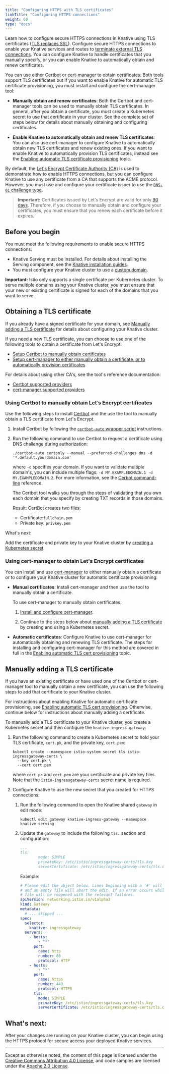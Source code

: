 ```yaml
---
title: "Configuring HTTPS with TLS certificates"
linkTitle: "Configuring HTTPS connections"
weight: 60
type: "docs"
---
```


Learn how to configure secure HTTPS connections in Knative using TLS certificates
([TLS replaces SSL](https://en.wikipedia.org/wiki/Transport_Layer_Security)).
Configure secure HTTPS connections to enable your Knative services and routes to
[terminate external TLS connections](https://en.wikipedia.org/wiki/Transport_Layer_Security#TLS_interception).
You can configure Knative to handle certificates that you manually specify,
or you can enable Knative to automatically obtain and renew certificates.

You can use either [Certbot][cb] or [cert-manager][cm] to obtain certificates.
Both tools support TLS certificates but if you want to enable Knative for
automatic TLS certificate provisioning, you must install and configure the cert-manager tool:

- **Manually obtain and renew certificates**: Both the Certbot and cert-manager
  tools can be used to manually obtain TLS certificates. In general, after you
  obtain a certificate, you must create a Kubernetes secret to use that
  certificate in your cluster. See the complete set of steps below for details
  about manually obtaining and configuring certificates.

- **Enable Knative to automatically obtain and renew TLS certificates**: You
  can also use cert-manager to configure Knative to automatically obtain new
  TLS certificates and renew existing ones. If you want to enable Knative to
  automatically provision TLS certificates, instead see the
  [Enabling automatic TLS certificate provisioning](./using-auto-tls.md) topic.

By default, the [Let's Encrypt Certificate Authority (CA)][le] is used to
demonstrate how to enable HTTPS connections, but you can configure Knative to
use any certificate from a CA that supports the ACME protocol. However, you
must use and configure your certificate issuer to use the
[`DNS-01` challenge type](https://letsencrypt.org/docs/challenge-types/#dns-01-challenge).

> **Important:** Certificates issued by Let's Encrypt are valid for only [90 days][le-faqs].
> Therefore, if you choose to manually obtain and configure your certificates,
> you must ensure that you renew each certificate before it expires.

[cm]: https://github.com/jetstack/cert-manager
[cm-docs]: https://cert-manager.readthedocs.io/en/latest/getting-started/
[cm-providers]: http://docs.cert-manager.io/en/latest/tasks/acme/configuring-dns01/index.html?highlight=supported%20DNS01%20providers#supported-dns01-providers
[le]: https://letsencrypt.org
[le-faqs]: https://letsencrypt.org/docs/faq/
[cb]: https://certbot.eff.org
[cb-docs]: https://certbot.eff.org/docs/install.html#certbot-auto
[cb-providers]: https://certbot.eff.org/docs/using.html#changing-the-acme-server
[cb-cli]: https://certbot.eff.org/docs/using.html#certbot-command-line-options

## Before you begin

You must meet the following requirements to enable secure HTTPS connections:

- Knative Serving must be installed. For details about installing the Serving
  component, see the [Knative installation guides](../install/).
- You must configure your Knative cluster to use a
  [custom domain](./using-a-custom-domain.md).

**Important:** Istio only supports a single certificate per Kubernetes cluster.
To serve multiple domains using your Knative cluster, you must ensure that your
new or existing certificate is signed for each of the domains that you want to
serve.

## Obtaining a TLS certificate

If you already have a signed certificate for your domain, see
[Manually adding a TLS certificate](#manually-adding-a-tls-certificate) for
details about configuring your Knative cluster.

If you need a new TLS certificate, you can choose to use one of the following
tools to obtain a certificate from Let's Encrypt:

- [Setup Certbot to manually obtain certificates](using-certbot-to-manually-obtain-lets-encrypt-certificates)
- [Setup cert-manager to either manually obtain a certificate, or to automatically provision certificates](using-cert-manager-to-obtain-lets-encrypt-certificates
)

For details about using other CA's, see the tool's reference documentation:

 - [Certbot supported providers][cb-providers]
 - [cert-manager supported providers][cm-providers]

### Using Certbot to manually obtain Let’s Encrypt certificates

Use the following steps to install [Certbot][cb] and the use the tool to manually
obtain a TLS certificate from Let's Encrypt.

1. Install Certbot by following the [`certbot-auto` wrapper script][cb-docs] instructions.

1. Run the following command to use Certbot to request a certificate using DNS challenge during authorization:

   ```shell
   ./certbot-auto certonly --manual --preferred-challenges dns -d '*.default.yourdomain.com'
   ```

   where `-d` specifies your domain. If you want to validate multiple domain's, you
   can include multiple flags: `-d MY.EXAMPLEDOMAIN.1 -d MY.EXAMPLEDOMAIN.2`. 
   For more information, see the [Cerbot command-line][cb-cli] reference.

   The Certbot tool walks you through the steps of validating that you own each
   domain that you specify by creating TXT records in those domains.

   Result: CertBot creates two files:

    - Certificate:`fullchain.pem`
    - Private key: `privkey.pem`

What's next:

Add the certificate and private key to your Knative cluster by
[creating a Kubernetes secret](#manually-adding-a-tls-certificate).

### Using cert-manager to obtain Let's Encrypt certificates

You can install and use [cert-manager][cm] to either manually obtain a
certificate or to configure your Knative cluster for automatic certificate
provisioning:

 - **Manual certificates**: Install cert-manager and then use the tool to
   manually obtain a certificate.

   To use cert-manager to manually obtain certificates:

   1. [Install and configure cert-manager](./installing-cert-manager.md).

   1. Continue to the steps below about
      [manually adding a TLS certificate](#manually-adding-a-tls-certificate) by
      creating and using a Kubernetes secret.

 - **Automatic certificates**: Configure Knative to use cert-manager
   for automatically obtaining and renewing TLS certificate. The steps for
   installing and configuring cert-manager for this method are covered in full
   in the [Enabling automatic TLS cert provisioning](./using-auto-tls.md) topic.

## Manually adding a TLS certificate

If you have an existing certificate or have used one of the Certbot or cert-manager tool to manually obtain a new certificate, you can use the
following steps to add that certificate to your Knative cluster.

For instructions about enabling Knative for automatic certificate provisioning,
see [Enabling automatic TLS cert provisioning](./using-auto-tls.md). Otherwise,
continue below for instructions about manually adding a certificate.

To manually add a TLS certificate to your Knative cluster, you create a
Kubernetes secret and then configure the `knative-ingress-gateway`:

1. Run the following command to create a Kubernetes secret to hold your TLS
   certificate, `cert.pk`, and the private key, `cert.pem`:

   ```shell
   kubectl create --namespace istio-system secret tls istio-ingressgateway-certs \
     --key cert.pk \
     --cert cert.pem
   ```

   where `cert.pk` and `cert.pem` are your certificate and private key files.
   Note that the `istio-ingressgateway-certs` secret name is required.

1. Configure Knative to use the new secret that you created for HTTPS
   connections:

   1. Run the following command to open the Knative shared `gateway` in edit mode:

      ```shell
      kubectl edit gateway knative-ingress-gateway --namespace knative-serving
      ```

   1. Update the `gateway` to include the following `tls:` section and
      configuration:

      ```yaml
      ...
      tls:
              mode: SIMPLE
              privateKey: /etc/istio/ingressgateway-certs/tls.key
              serverCertificate: /etc/istio/ingressgateway-certs/tls.crt
      ```

      Example:

      ```yaml
      # Please edit the object below. Lines beginning with a '#' will be ignored.
      # and an empty file will abort the edit. If an error occurs while saving this
      # file will be reopened with the relevant failures.
      apiVersion: networking.istio.io/v1alpha3
      kind: Gateway
      metadata:
        # ... skipped ...
      spec:
        selector:
          knative: ingressgateway
        servers:
          - hosts:
              - "*"
            port:
              name: http
              number: 80
              protocol: HTTP
          - hosts:
              - "*"
            port:
              name: https
              number: 443
              protocol: HTTPS
            tls:
              mode: SIMPLE
              privateKey: /etc/istio/ingressgateway-certs/tls.key
              serverCertificate: /etc/istio/ingressgateway-certs/tls.crt
      ```

## What's next:

After your changes are running on your Knative cluster, you can
begin using the HTTPS protocol for secure access your deployed Knative services.

---

Except as otherwise noted, the content of this page is licensed under the
[Creative Commons Attribution 4.0 License](https://creativecommons.org/licenses/by/4.0/),
and code samples are licensed under the
[Apache 2.0 License](https://www.apache.org/licenses/LICENSE-2.0).
